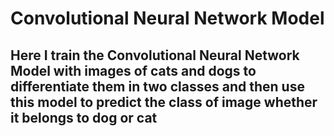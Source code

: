 # Convolutional Neural Network Model
## Here I train the Convolutional Neural Network Model with images of cats and dogs to differentiate them in two classes and then use this model to predict the class of image whether it belongs to dog or cat
